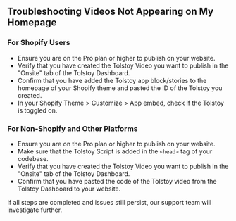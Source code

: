 ## Troubleshooting Videos Not Appearing on My Homepage

### For Shopify Users

- Ensure you are on the Pro plan or higher to publish on your website.
- Verify that you have created the Tolstoy Video you want to publish in the "Onsite" tab of the Tolstoy Dashboard.
- Confirm that you have added the Tolstoy app block/stories to the homepage of your Shopify theme and pasted the ID of the Tolstoy you created.
- In your Shopify Theme > Customize > App embed, check if the Tolstoy is toggled on.

### For Non-Shopify and Other Platforms

- Ensure you are on the Pro plan or higher to publish on your website.
- Make sure that the Tolstoy Script is added in the `<head>` tag of your codebase.
- Verify that you have created the Tolstoy Video you want to publish in the "Onsite" tab of the Tolstoy Dashboard.
- Confirm that you have pasted the code of the Tolstoy video from the Tolstoy Dashboard to your website.

If all steps are completed and issues still persist, our support team will investigate further.
